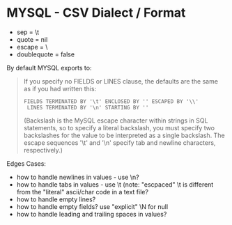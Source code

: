 # MYSQL - CSV Dialect / Format

- sep         = \t
- quote       = nil
- escape      = \\
- doublequote = false



By default MYSQL exports to:

> If you specify no FIELDS or LINES clause, the defaults are the same as if you had written this:
>
>     FIELDS TERMINATED BY '\t' ENCLOSED BY '' ESCAPED BY '\\'
>      LINES TERMINATED BY '\n' STARTING BY ''
>
> (Backslash is the MySQL escape character within strings in SQL statements, 
> so to specify a literal backslash, you must specify two backslashes for the value to be interpreted as a single backslash. 
> The escape sequences '\t' and '\n' specify tab and newline characters, respectively.)




Edges Cases:

- how to handle newlines in values - use \n?
- how to handle tabs in values - use \t (note: "escpaced" \t is different from the "literal" ascii/char code in a text file?
- how to handle empty lines?
- how to handle empty fields? use "explicit" \N for null
- how to handle leading and trailing spaces in values?

